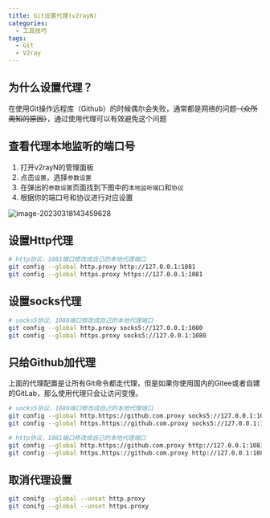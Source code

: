 ```yaml
---
title: Git设置代理(v2rayN)
categories:
  - 工具技巧
tags:
  - Git
  - V2ray
---
```


## 为什么设置代理？

在使用Git操作远程库（Github）的时候偶尔会失败，通常都是网络的问题~~（众所周知的原因）~~，通过使用代理可以有效避免这个问题

## 查看代理本地监听的端口号

1. 打开v2rayN的管理面板
2. 点击`设置`，选择`参数设置`
3. 在弹出的`参数设置`页面找到下图中的`本地监听端口`和`协议`
4. 根据你的端口号和协议进行对应设置

![image-20230318143459628](https://blog-1310221847.cos.ap-beijing.myqcloud.com/202303181434674.png)

## 设置Http代理

```bash
# http协议，1081端口修改成自己的本地代理端口
git config --global http.proxy http://127.0.0.1:1081
git config --global https.proxy https://127.0.0.1:1081
```

## 设置socks代理

```bash
# socks5协议，1080端口修改成自己的本地代理端口
git config --global http.proxy socks5://127.0.0.1:1080
git config --global https.proxy socks5://127.0.0.1:1080
```

## 只给Github加代理

上面的代理配置是让所有Git命令都走代理，但是如果你使用国内的Gitee或者自建的GitLab，那么使用代理只会让访问变慢。

```bash
# socks5协议，1080端口修改成自己的本地代理端口
git config --global http.https://github.com.proxy socks5://127.0.0.1:1080
git config --global https.https://github.com.proxy socks5://127.0.0.1:1080

# http协议，1081端口修改成自己的本地代理端口
git config --global http.https://github.com.proxy http://127.0.0.1:1081
git config --global https.https://github.com.proxy http://127.0.0.1:1081
```

## 取消代理设置

```bash
git conifg --global --unset http.proxy
git conifg --global --unset https.proxy
```
